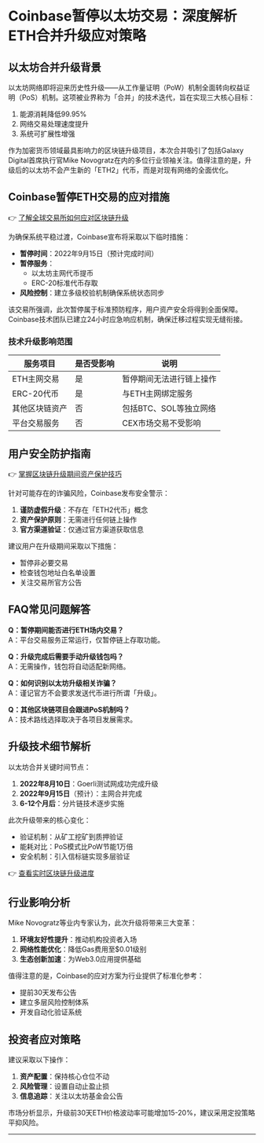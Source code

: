 # Coinbase暂停以太坊交易：深度解析ETH合并升级应对策略

## 以太坊合并升级背景
以太坊网络即将迎来历史性升级——从工作量证明（PoW）机制全面转向权益证明（PoS）机制。这项被业界称为「合并」的技术迭代，旨在实现三大核心目标：
1. 能源消耗降低99.95%
2. 网络交易处理速度提升
3. 系统可扩展性增强

作为加密货币领域最具影响力的区块链升级项目，本次合并吸引了包括Galaxy Digital首席执行官Mike Novogratz在内的多位行业领袖关注。值得注意的是，升级后的以太坊不会产生新的「ETH2」代币，而是对现有网络的全面优化。

## Coinbase暂停ETH交易的应对措施

👉 [了解全球交易所如何应对区块链升级](https://bit.ly/okx_welcome)

为确保系统平稳过渡，Coinbase宣布将采取以下临时措施：
- **暂停时间**：2022年9月15日（预计完成时间）
- **暂停服务**：
  - 以太坊主网代币提币
  - ERC-20标准代币存取
- **风险控制**：建立多级校验机制确保系统状态同步

该交易所强调，此次暂停属于标准预防程序，用户资产安全将得到全面保障。Coinbase技术团队已建立24小时应急响应机制，确保迁移过程实现无缝衔接。

### 技术升级影响范围
| 服务项目       | 是否受影响 | 说明                     |
|----------------|------------|--------------------------|
| ETH主网交易    | 是         | 暂停期间无法进行链上操作 |
| ERC-20代币     | 是         | 与ETH主网绑定服务        |
| 其他区块链资产 | 否         | 包括BTC、SOL等独立网络   |
| 平台交易服务   | 否         | CEX市场交易不受影响      |

## 用户安全防护指南

👉 [掌握区块链升级期间资产保护技巧](https://bit.ly/okx_welcome)

针对可能存在的诈骗风险，Coinbase发布安全警示：
1. **谨防虚假升级**：不存在「ETH2代币」概念
2. **资产保护原则**：无需进行任何链上操作
3. **官方渠道验证**：仅通过官方渠道获取信息

建议用户在升级期间采取以下措施：
- 暂停非必要交易
- 检查钱包地址白名单设置
- 关注交易所官方公告

## FAQ常见问题解答

**Q：暂停期间能否进行ETH场内交易？**  
A：平台交易服务正常运行，仅暂停链上存取功能。

**Q：升级完成后需要手动升级钱包吗？**  
A：无需操作，钱包将自动适配新网络。

**Q：如何识别以太坊升级相关诈骗？**  
A：谨记官方不会要求发送代币进行所谓「升级」。

**Q：其他区块链项目会跟进PoS机制吗？**  
A：技术路线选择取决于各项目发展需求。

## 升级技术细节解析

以太坊合并关键时间节点：
1. **2022年8月10日**：Goerli测试网成功完成升级
2. **2022年9月15日**（预计）：主网合并完成
3. **6-12个月后**：分片链技术逐步实施

此次升级带来的核心变化：
- 验证机制：从矿工挖矿到质押验证
- 能耗对比：PoS模式比PoW节能1万倍
- 安全机制：引入信标链实现多层验证

👉 [查看实时区块链升级进度](https://bit.ly/okx_welcome)

## 行业影响分析

Mike Novogratz等业内专家认为，此次升级将带来三大变革：
1. **环境友好性提升**：推动机构投资者入场
2. **网络性能优化**：降低Gas费用至$0.01级别
3. **生态创新加速**：为Web3.0应用提供基础

值得注意的是，Coinbase的应对方案为行业提供了标准化参考：
- 提前30天发布公告
- 建立多层风险控制体系
- 开发自动化验证系统

## 投资者应对策略

建议采取以下操作：
1. **资产配置**：保持核心仓位不动
2. **风险管理**：设置自动止盈止损
3. **信息追踪**：关注以太坊基金会公告

市场分析显示，升级前30天ETH价格波动率可能增加15-20%，建议采用定投策略平抑风险。

---
